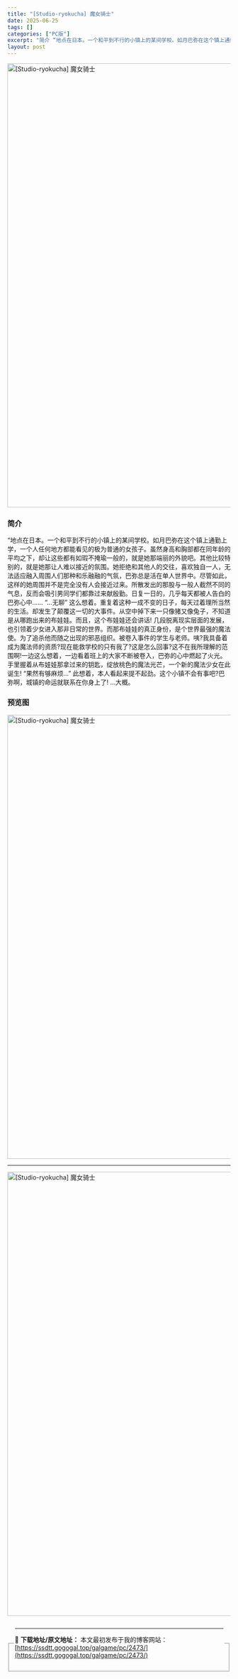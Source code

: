 ```yaml
---
title: "[Studio-ryokucha] 魔女骑士"
date: 2025-06-25
tags: []
categories: ["PC版"]
excerpt: "简介 “地点在日本。一个和平到不行的小镇上的某间学校。如月巴弥在这个镇上通勤上学，一个人任何地方都能看见的极为普通的女孩子。虽然身高和胸部都在同年龄的平均之下，却让这些都有如瑕不掩瑜一般的，就是她那端丽的外貌吧。其他比较特别的，就是她那让人难以接近的氛围。她拒绝和其他人的交往，喜欢独自一人，无法适应&hellip;"
layout: post
---
```



<p><img decoding="async"   src="https://ssdtt.gogogal.top/wp-content/uploads/2025/06/2ef63-00.webp" loading="lazy" alt="[Studio-ryokucha] 魔女骑士" style="display: block; margin-left: auto; margin-right: auto; width: 1000px;" /></p>
<div>
<h3>简介</h3>
</p></div>
<p>“地点在日本。一个和平到不行的小镇上的某间学校。如月巴弥在这个镇上通勤上学，一个人任何地方都能看见的极为普通的女孩子。虽然身高和胸部都在同年龄的平均之下，却让这些都有如瑕不掩瑜一般的，就是她那端丽的外貌吧。其他比较特别的，就是她那让人难以接近的氛围。她拒绝和其他人的交往，喜欢独自一人，无法适应融入周围人们那种和乐融融的气氛，巴弥总是活在单人世界中。尽管如此，这样的她周围并不是完全没有人会接近过来。所散发出的那股与一般人截然不同的气息，反而会吸引男同学们都靠过来献殷勤。日复一日的，几乎每天都被人告白的巴弥心中…… &#8220;…无聊&#8221; 这么想着。重复着这种一成不变的日子，每天过着理所当然的生活。却发生了颠覆这一切的大事件。从空中掉下来一只像猪又像兔子，不知道是从哪跑出来的布娃娃。而且，这个布娃娃还会讲话! 几段脱离现实层面的发展，也引领着少女进入那非日常的世界。而那布娃娃的真正身份，是个世界最强的魔法使。为了追杀他而随之出现的邪恶组织。被卷入事件的学生与老师。咦?我具备着成为魔法师的资质?现在能救学校的只有我了?这是怎么回事?这不在我所理解的范围啊!一边这么想着，一边看着班上的大家不断被卷入，巴弥的心中燃起了火光。手里握着从布娃娃那拿过来的钥匙，绽放桃色的魔法光芒，一个新的魔法少女在此诞生! &#8220;果然有够麻烦…&#8221; 此想着，本人看起来提不起劲。这个小镇不会有事吧?巴弥啊，城镇的命运就联系在你身上了! …大概。</p>
<h3>预览图</h3>
<p><img decoding="async"   src="https://ssdtt.gogogal.top/wp-content/uploads/2025/06/533dc-01.webp" loading="lazy" alt="[Studio-ryokucha] 魔女骑士" style="display: block; margin-left: auto; margin-right: auto; width: 1000px;" /></p>
<hr />
<p><img decoding="async"   src="https://ssdtt.gogogal.top/wp-content/uploads/2025/06/c74af-02.webp" loading="lazy" alt="[Studio-ryokucha] 魔女骑士" style="display: block; margin-left: auto; margin-right: auto; width: 1000px;" /></p>
<div> </div>
<fieldset>
<legend>


---
📖 **下载地址/原文地址：** 本文最初发布于我的博客网站：[https://ssdtt.gogogal.top/galgame/pc/2473/](https://ssdtt.gogogal.top/galgame/pc/2473/)

